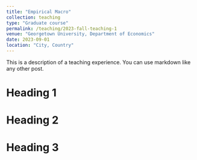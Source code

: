 ```yaml
---
title: "Empirical Macro"
collection: teaching
type: "Graduate course"
permalink: /teaching/2023-fall-teaching-1
venue: "Georgetown University, Department of Economics"
date: 2023-09-01
location: "City, Country"
---
```


This is a description of a teaching experience. You can use markdown like any other post.

Heading 1
======

Heading 2
======

Heading 3
======
